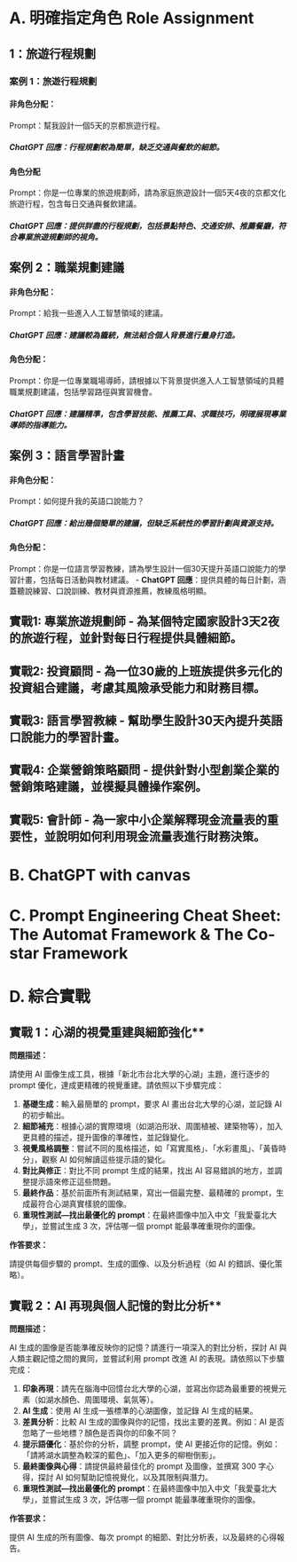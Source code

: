 # A. 明確指定角色 Role Assignment
## 1：旅遊行程規劃
### 案例 1：旅遊行程規劃
#### **非角色分配**：
Prompt：幫我設計一個5天的京都旅遊行程。
##### **ChatGPT 回應**：行程規劃較為簡單，缺乏交通與餐飲的細節。
#### **角色分配**
Prompt：你是一位專業的旅遊規劃師，請為家庭旅遊設計一個5天4夜的京都文化旅遊行程，包含每日交通與餐飲建議。
##### **ChatGPT 回應**：提供詳盡的行程規劃，包括景點特色、交通安排、推薦餐廳，符合專業旅遊規劃師的視角。
## 案例 2：職業規劃建議
#### **非角色分配**：
Prompt：給我一些進入人工智慧領域的建議。
##### **ChatGPT 回應**：建議較為籠統，無法結合個人背景進行量身打造。
#### **角色分配**：
Prompt：你是一位專業職場導師，請根據以下背景提供進入人工智慧領域的具體職業規劃建議，包括學習路徑與實習機會。
##### **ChatGPT 回應**：建議精準，包含學習技能、推薦工具、求職技巧，明確展現專業導師的指導能力。
## 案例 3：語言學習計畫
#### **非角色分配**：
Prompt：如何提升我的英語口說能力？
##### **ChatGPT 回應**：給出幾個簡單的建議，但缺乏系統性的學習計劃與資源支持。
#### **角色分配**：
Prompt：你是一位語言學習教練，請為學生設計一個30天提升英語口說能力的學習計畫，包括每日活動與教材建議。
        - **ChatGPT 回應**：提供具體的每日計劃，涵蓋聽說練習、口說訓練、教材與資源推薦，教練風格明顯。
## 實戰1: 專業旅遊規劃師 - 為某個特定國家設計3天2夜的旅遊行程，並針對每日行程提供具體細節。
## 實戰2: 投資顧問 - 為一位30歲的上班族提供多元化的投資組合建議，考慮其風險承受能力和財務目標。
## 實戰3: 語言學習教練 - 幫助學生設計30天內提升英語口說能力的學習計畫。
## 實戰4: 企業營銷策略顧問 - 提供針對小型創業企業的營銷策略建議，並模擬具體操作案例。
## 實戰5: 會計師 - 為一家中小企業解釋現金流量表的重要性，並說明如何利用現金流量表進行財務決策。
# B. ChatGPT with canvas 
# C. Prompt Engineering Cheat Sheet: The Automat Framework & The Co-star Framework
# D. 綜合實戰
## 實戰 1：心湖的視覺重建與細節強化**

**問題描述：**

請使用 AI 圖像生成工具，根據「新北市台北大學的心湖」主題，進行逐步的 prompt 優化，達成更精確的視覺重建。請依照以下步驟完成：

1. **基礎生成**：輸入最簡單的 prompt，要求 AI 畫出台北大學的心湖，並記錄 AI 的初步輸出。
2. **細節補充**：根據心湖的實際環境（如湖泊形狀、周圍植被、建築物等），加入更具體的描述，提升圖像的準確性，並記錄變化。
3. **視覺風格調整**：嘗試不同的風格描述，如「寫實風格」、「水彩畫風」、「黃昏時分」，觀察 AI 如何解讀這些提示語的變化。
4. **對比與修正**：對比不同 prompt 生成的結果，找出 AI 容易錯誤的地方，並調整提示語來修正這些問題。
5. **最終作品**：基於前面所有測試結果，寫出一個最完整、最精確的 prompt，生成最符合心湖真實樣貌的圖像。
6. **重現性測試—找出最優化的 prompt**：在最終圖像中加入中文「我愛臺北大學」，並嘗試生成 3 次，評估哪一個 prompt 能最準確重現你的圖像。

**作答要求：**

請提供每個步驟的 prompt、生成的圖像、以及分析過程（如 AI 的錯誤、優化策略）。


## 實戰 2：AI 再現與個人記憶的對比分析**

**問題描述：**

AI 生成的圖像是否能準確反映你的記憶？請進行一項深入的對比分析，探討 AI 與人類主觀記憶之間的異同，並嘗試利用 prompt 改進 AI 的表現。請依照以下步驟完成：

1. **印象再現**：請先在腦海中回憶台北大學的心湖，並寫出你認為最重要的視覺元素（如湖水顏色、周圍環境、氣氛等）。
2. **AI 生成**：使用 AI 生成一張標準的心湖圖像，並記錄 AI 生成的結果。
3. **差異分析**：比較 AI 生成的圖像與你的記憶，找出主要的差異。例如：AI 是否忽略了一些地標？顏色是否與你的印象不同？
4. **提示語優化**：基於你的分析，調整 prompt，使 AI 更接近你的記憶。例如：「請將湖水調整為較深的藍色」、「加入更多的柳樹倒影」。
5. **最終圖像與心得**：請提供最終最佳化的 prompt 及圖像，並撰寫 300 字心得，探討 AI 如何幫助記憶視覺化，以及其限制與潛力。
6. **重現性測試—找出最優化的 prompt**：在最終圖像中加入中文「我愛臺北大學」，並嘗試生成 3 次，評估哪一個 prompt 能最準確重現你的圖像。

**作答要求：**

提供 AI 生成的所有圖像、每次 prompt 的細節、對比分析表，以及最終的心得報告。
